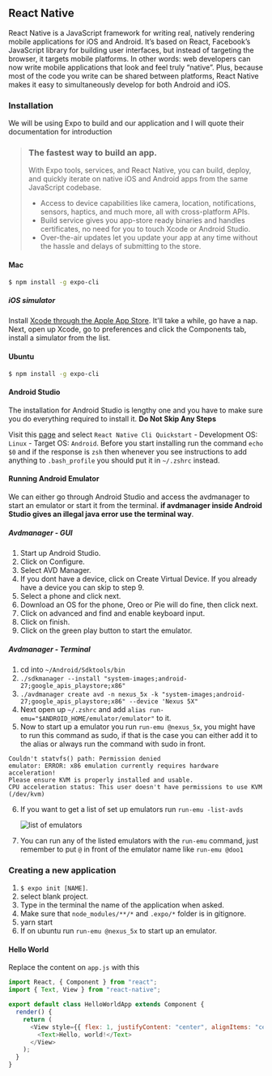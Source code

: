 ## React Native

React Native is a JavaScript framework for writing real, natively rendering mobile applications for iOS and Android. It’s based on React, Facebook’s JavaScript library for building user interfaces, but instead of targeting the browser, it targets mobile platforms. In other words: web developers can now write mobile applications that look and feel truly “native”. Plus, because most of the code you write can be shared between platforms, React Native makes it easy to simultaneously develop for both Android and iOS.

### Installation

We will be using Expo to build and our application and I will quote their documentation for introduction

> ### The fastest way to build an app.
>
> With Expo tools, services, and React Native, you can build, deploy, and quickly iterate on native iOS and Android apps from the same JavaScript codebase.
>
> - Access to device capabilities like camera, location, notifications, sensors, haptics, and much more, all with cross-platform APIs.
> - Build service gives you app-store ready binaries and handles certificates, no need for you to touch Xcode or Android Studio.
> - Over-the-air updates let you update your app at any time without the hassle and delays of submitting to the store.

#### Mac

```sh
$ npm install -g expo-cli
```

##### iOS simulator

Install [Xcode through the Apple App Store](https://itunes.apple.com/app/xcode/id497799835). It'll take a while, go have a nap. Next, open up Xcode, go to preferences and click the Components tab, install a simulator from the list.

#### Ubuntu

```sh
$ npm install -g expo-cli
```

#### Android Studio

The installation for Android Studio is lengthy one and you have to make sure you do everything required to install it. **Do Not Skip Any Steps**

Visit this [page](https://facebook.github.io/react-native/docs/getting-started) and select `React Native Cli Quickstart` - Development OS: `Linux` - Target OS: `Android`.
Before you start installing run the command `echo $0` and if the response is `zsh` then whenever you see instructions to add anything to `.bash_profile` you should put it in `~/.zshrc` instead.

#### Running Android Emulator

We can either go through Android Studio and access the avdmanager to start an emulator or start it from the terminal. **if avdmanager inside Android Studio gives an illegal java error use the terminal way**.

##### Avdmanager - GUI

1. Start up Android Studio.
2. Click on Configure.
3. Select AVD Manager.
4. If you dont have a device, click on Create Virtual Device. If you already have a device you can skip to step 9.
5. Select a phone and click next.
6. Download an OS for the phone, Oreo or Pie will do fine, then click next.
7. Click on advanced and find and enable keyboard input.
8. Click on finish.
9. Click on the green play button to start the emulator.

##### Avdmanager - Terminal

1. cd into `~/Android/Sdktools/bin`
2. `./sdkmanager --install "system-images;android-27;google_apis_playstore;x86"`
3. `./avdmanager create avd -n nexus_5x -k "system-images;android-27;google_apis_playstore;x86" --device 'Nexus 5X"`
4. Next open up `~/.zshrc` and add `alias run-emu="$ANDROID_HOME/emulator/emulator"` to it.
5. Now to start up a emulator you run `run-emu @nexus_5x`, you might have to run this command as sudo, if that is the case you can either add it to the alias or always run the command with sudo in front.

```
Couldn't statvfs() path: Permission denied
emulator: ERROR: x86 emulation currently requires hardware acceleration!
Please ensure KVM is properly installed and usable.
CPU acceleration status: This user doesn't have permissions to use KVM (/dev/kvm)
```

6. If you want to get a list of set up emulators run `run-emu -list-avds`

   ![list of emulators](https://raw.githubusercontent.com/CraftAcademyLabs/ca_course/339e12e46d487566421adbf13b66995fb08761ff/week10/emulator_list.png)

7. You can run any of the listed emulators with the `run-emu` command, just remember to put `@` in front of the emulator name like `run-emu @doo1`

### Creating a new application

1. `$ expo init [NAME]`.
2. select blank project.
3. Type in the terminal the name of the application when asked.
4. Make sure that `node_modules/**/*` and `.expo/*` folder is in gitignore.
5. yarn start
6. If on ubuntu run `run-emu @nexus_5x` to start up an emulator.

#### Hello World

Replace the content on `app.js` with this

```js
import React, { Component } from "react";
import { Text, View } from "react-native";

export default class HelloWorldApp extends Component {
  render() {
    return (
      <View style={{ flex: 1, justifyContent: "center", alignItems: "center" }}>
        <Text>Hello, world!</Text>
      </View>
    );
  }
}
```
